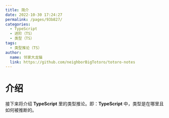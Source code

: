 ```yaml
---
title: 简介
date: 2022-10-30 17:24:27
permalink: /pages/93b827/
categories:
  - TypeScript
  - 进阶（TS）
  - 类型（TS）
tags:
  - 类型推论（TS）
author: 
  name: 邻家大龙猫
  link: https://github.com/neighborBigTotoro/totoro-notes
---
```




# 介绍


接下来将介绍 **TypeScript** 里的类型推论。即：**TypeScript** 中，类型是在哪里且如何被推断的。
